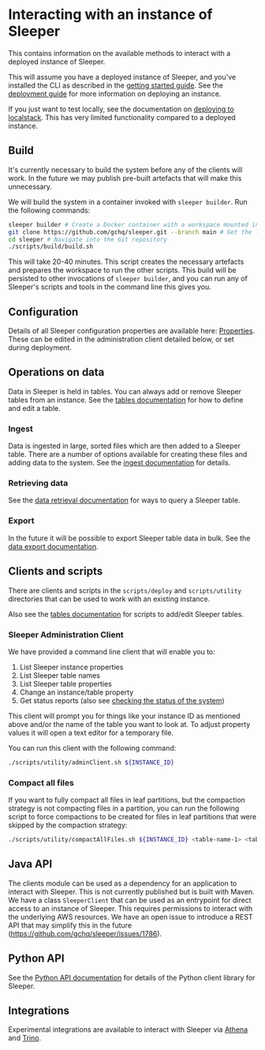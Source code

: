 Interacting with an instance of Sleeper
=======================================

This contains information on the available methods to interact with a deployed instance of Sleeper.

This will assume you have a deployed instance of Sleeper, and you've installed the CLI as described in
the [getting started guide](getting-started.md). See the [deployment guide](deployment-guide.md) for more information on
deploying an instance.

If you just want to test locally, see the documentation on [deploying to localstack](deployment/deploy-to-localstack.md).
This has very limited functionality compared to a deployed instance.

## Build

It's currently necessary to build the system before any of the clients will work. In the future we may publish
pre-built artefacts that will make this unnecessary.

We will build the system in a container invoked with `sleeper builder`. Run the following commands:

```bash
sleeper builder # Create a Docker container with a workspace mounted in from the host directory ~/.sleeper/builder
git clone https://github.com/gchq/sleeper.git --branch main # Get the latest release version of Sleeper
cd sleeper # Navigate into the Git repository
./scripts/build/build.sh
```

This will take 20-40 minutes. This script creates the necessary artefacts and prepares the workspace to run the other
scripts. This build will be persisted to other invocations of `sleeper builder`, and you can run any of Sleeper's
scripts and tools in the command line this gives you.

## Configuration

Details of all Sleeper configuration properties are available here: [Properties](usage/property-master.md). These can be
edited in the administration client detailed below, or set during deployment.

## Operations on data

Data in Sleeper is held in tables. You can always add or remove Sleeper tables from an instance. See
the [tables documentation](usage/tables.md) for how to define and edit a table.

### Ingest

Data is ingested in large, sorted files which are then added to a Sleeper table. There are a number of options available
for creating these files and adding data to the system. See the [ingest documentation](usage/ingest.md) for details.

### Retrieving data

See the [data retrieval documentation](usage/data-retrieval.md) for ways to query a Sleeper table.

### Export

In the future it will be possible to export Sleeper table data in bulk. See the [data export documentation](usage/export.md).

## Clients and scripts

There are clients and scripts in the `scripts/deploy` and `scripts/utility` directories that can be used to work with an
existing instance.

Also see the [tables documentation](usage/tables.md#addedit-a-table) for scripts to add/edit Sleeper tables.

### Sleeper Administration Client

We have provided a command line client that will enable you to:

1) List Sleeper instance properties
2) List Sleeper table names
3) List Sleeper table properties
4) Change an instance/table property
5) Get status reports (also see [checking the status of the system](usage/status.md))

This client will prompt you for things like your instance ID as mentioned above and/or the name of the table you want to
look at. To adjust property values it will open a text editor for a temporary file.

You can run this client with the following command:

```bash
./scripts/utility/adminClient.sh ${INSTANCE_ID}
```

### Compact all files

If you want to fully compact all files in leaf partitions, but the compaction strategy is not compacting files in a
partition, you can run the following script to force compactions to be created for files in leaf partitions that were
skipped by the compaction strategy:

```bash
./scripts/utility/compactAllFiles.sh ${INSTANCE_ID} <table-name-1> <table-name-2> ...
```

## Java API

The clients module can be used as a dependency for an application to interact with Sleeper. This is not currently
published but is built with Maven. We have a class `SleeperClient` that can be used as an entrypoint for direct access
to an instance of Sleeper. This requires permissions to interact with the underlying AWS resources. We have an open
issue to introduce a REST API that may simplify this in the future (https://github.com/gchq/sleeper/issues/1786).

## Python API

See the [Python API documentation](usage/python-api.md) for details of the Python client library for Sleeper.

## Integrations

Experimental integrations are available to interact with Sleeper
via [Athena](usage/data-retrieval.md#use-athena-to-perform-sql-analytics-and-queries) and [Trino](usage/trino.md).
